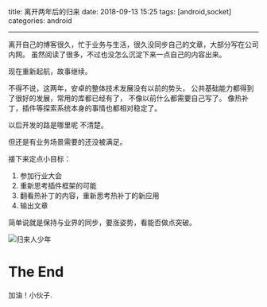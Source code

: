 title: 离开两年后的归来
date: 2018-09-13 15:25
tags: [android,socket]
categories: android

------


离开自己的博客很久，忙于业务与生活，很久没同步自己的文章，大部分写在公司内网。
虽然阅读了很多，不过也没怎么沉淀下来一点自己的内容出来。

现在重新起航，故事继续。

不得不说，这两年，安卓的整体技术发展没有以前的势头，
公共基础能力都得到了很好的发展，常用的库都已经有了，
不像以前什么都需要自己写了。
像热补丁，插件等探索系统本身的事情也都相对稳定了。

以后开发的路是哪里呢
不清楚。

但还是有业务场景需要的还没被满足。

接下来定点小目标：
1. 参加行业大会
2.  重新思考插件框架的可能
3.  翻看热补丁的内容，重新思考热补丁的新应用
4.  输出文章

简单说就是保持与业界的同步，要涨姿势，看能否做点突破。

![归来人少年](http://7xl9zd.com1.z0.glb.clouddn.com/%E5%BE%AE%E4%BF%A1%E5%9B%BE%E7%89%87_20180913143601.jpg)
 

# The End
加油！小伙子.